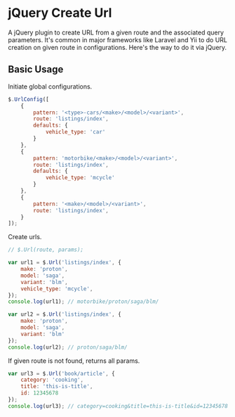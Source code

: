 # jQuery Create Url

A jQuery plugin to create URL from a given route and the associated query
parameters. It's common in major frameworks like Laravel and Yii to do URL
creation on given route in configurations. Here's the way to do it via jQuery.

## Basic Usage

Initiate global configurations.

```javascript
$.UrlConfig([
    {
        pattern: '<type>-cars/<make>/<model>/<variant>',
        route: 'listings/index',
        defaults: {
            vehicle_type: 'car'
        }
    },
    {
        pattern: 'motorbike/<make>/<model>/<variant>',
        route: 'listings/index',
        defaults: {
            vehicle_type: 'mcycle'
        }
    },
    {
        pattern: '<make>/<model>/<variant>',
        route: 'listings/index',
    }
]);
```

Create urls.

```javascript
// $.Url(route, params);

var url1 = $.Url('listings/index', {
    make: 'proton',
    model: 'saga',
    variant: 'blm',
    vehicle_type: 'mcycle',
});
console.log(url1); // motorbike/proton/saga/blm/

var url2 = $.Url('listings/index', {
    make: 'proton',
    model: 'saga',
    variant: 'blm'
});
console.log(url2); // proton/saga/blm/
```

If given route is not found, returns all params.

```javascript
var url3 = $.Url('book/article', {
    category: 'cooking',
    title: 'this-is-title',
    id: 12345678
});
console.log(url3); // category=cooking&title=this-is-title&id=12345678
```
